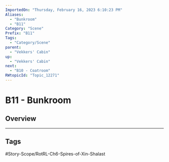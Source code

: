 ```yaml
---
ImportedOn: "Thursday, February 16, 2023 6:10:23 PM"
Aliases:
  - "Bunkroom"
  - "B11"
Category: "Scene"
Prefix: "B11"
Tags:
  - "Category/Scene"
parent:
  - "Vekkers' Cabin"
up:
  - "Vekkers' Cabin"
next:
  - "B10 - Coatroom"
RWtopicId: "Topic_12271"
---
```

# B11 - Bunkroom
## Overview

---
## Tags
#Story-Scope/RotRL-Ch6-Spires-of-Xin-Shalast


